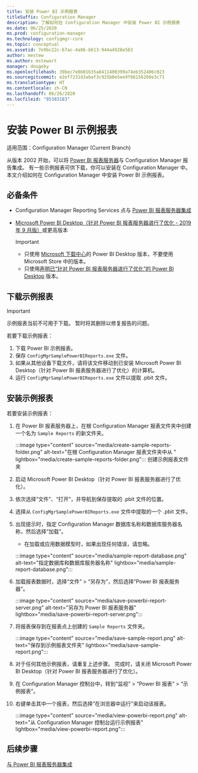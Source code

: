 ```yaml
---
title: 安装 Power BI 示例报表
titleSuffix: Configuration Manager
description: 了解如何在 Configuration Manager 中安装 Power BI 示例报表
ms.date: 06/25/2020
ms.prod: configuration-manager
ms.technology: configmgr-core
ms.topic: conceptual
ms.assetid: 7e9bc22c-67ac-4a86-b613-944a4928e583
author: mestew
ms.author: mstewart
manager: dougeby
ms.openlocfilehash: 39bec7e8b01b35a8411400399a74eb352406c023
ms.sourcegitcommit: e2ef7231d3abaf3c925b0e5ee9f66156260e3c71
ms.translationtype: HT
ms.contentlocale: zh-CN
ms.lasthandoff: 06/26/2020
ms.locfileid: "85383183"
---
```

# <a name="install-power-bi-sample-reports"></a>安装 Power BI 示例报表
<!--5679791-->
适用范围：Configuration Manager (Current Branch)

从版本 2002 开始，可以将 [Power BI 报表服务器](https://docs.microsoft.com/power-bi/report-server/get-started)与 Configuration Manager 报告集成。 有一些示例报表可供下载，你可以安装在 Configuration Manager 中。 本文介绍如何在 Configuration Manager 中安装 Power BI 示例报表。

## <a name="prerequisites"></a>必备条件

- Configuration Manager Reporting Services 点与 [Power BI 报表服务器集成](powerbi-report-server.md)
- [Microsoft Power BI Desktop（针对 Power BI 报表服务器进行了优化 - 2019 年 9 月版）](https://www.microsoft.com/download/details.aspx?id=57271)或更高版本

    > [!IMPORTANT]
    > - 只使用 [Microsoft 下载中心](https://www.microsoft.com/download/)的 Power BI Desktop 版本，不要使用 Microsoft Store 中的版本。
    > - 只使用[声明已“针对 Power BI 报表服务器进行了优化”的 Power BI Desktop](https://docs.microsoft.com/power-bi/report-server/install-powerbi-desktop) 版本。

## <a name="download-the-sample-reports"></a>下载示例报表

> [!IMPORTANT]
> 示例报表当前不可用于下载。 暂时将其删除以修复报告的问题。

若要下载示例报表：

1. 下载 Power BI 示例报表<!-- from the [Microsoft Download Center](https://www.microsoft.com/download/details.aspx?id=101452)-->。
1. 保存 `ConfigMgrSamplePowerBIReports.exe` 文件。 
1. 如果从其他设备下载文件，请将该文件移动到已安装 Microsoft Power BI Desktop（针对 Power BI 报表服务器进行了优化）的计算机。
1. 运行 `ConfigMgrSamplePowerBIReports.exe` 文件以提取 .pbit 文件。

## <a name="install-the-sample-reports"></a>安装示例报表

若要安装示例报表：

1. 在 Power BI 报表服务器上，在根 Configuration Manager 报表文件夹中创建一个名为 `Sample Reports` 的新文件夹。
   
   :::image type="content" source="media/create-sample-reports-folder.png" alt-text="在根 Configuration Manager 报表文件夹中从 " lightbox="media/create-sample-reports-folder.png"::: 创建示例报表文件夹


1. 启动 Microsoft Power BI Desktop（针对 Power BI 报表服务器进行了优化）。
1. 依次选择“文件”、“打开”，并导航到保存提取的 .pbit 文件的位置。
1. 选择从 `ConfigMgrSamplePowerBIReports.exe` 文件中提取的一个 .pbit 文件。
1. 出现提示时，指定 Configuration Manager 数据库名称和数据库服务器名称，然后选择“加载”。
   - 在加载或应用数据模型时，如果出现任何错误，请忽略。
   
    :::image type="content" source="media/sample-report-database.png" alt-text="指定数据库和数据库服务器名称" lightbox="media/sample-report-database.png":::

1. 加载报表数据时，选择“文件” > “另存为”，然后选择“Power BI 报表服务器”。
   
   :::image type="content" source="media/save-powerbi-report-server.png" alt-text="另存为 Power BI 报表服务器" lightbox="media/save-powerbi-report-server.png":::

1. 将报表保存到在报表点上创建的 `Sample Reports` 文件夹。
     
   :::image type="content" source="media/save-sample-report.png" alt-text="保存到示例报表文件夹" lightbox="media/save-sample-report.png":::

1. 对于任何其他示例报表，请重复上述步骤。 完成时，请关闭 Microsoft Power BI Desktop（针对 Power BI 报表服务器进行了优化）。
1. 在 Configuration Manager 控制台中，转到“监视” > “Power BI 报表” > “示例报表”。
1. 右键单击其中一个报表，然后选择“在浏览器中运行”来启动该报表。

   :::image type="content" source="media/view-powerbi-report.png" alt-text="从 Configuration Manager 控制台运行示例报表" lightbox="media/view-powerbi-report.png":::

## <a name="next-steps"></a>后续步骤

[与 Power BI 报表服务器集成](powerbi-report-server.md)
